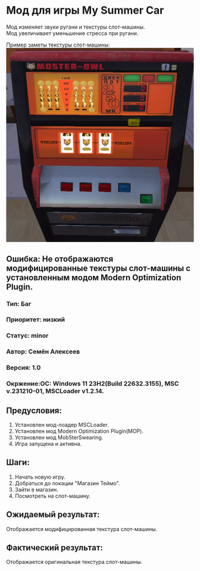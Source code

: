 # Мод для игры My Summer Car
Мод изменяет звуки ругани и текстуры слот-машины. <br/>
Мод увеличивает уменьшение стресса при ругани.

Пример заметы текстуры слот-машины:
![пример](https://github.com/SMalexeev/Mob5terSwearing/blob/master/assets/1.jpg)

## Ошибка: Не отображаются модифицированные текстуры слот-машины с установленным модом Modern Optimization Plugin.
### Тип: Баг
### Приоритет: низкий
### Статус: minor
### Автор: Семён Алексеев
### Версия: 1.0
### Окржение:ОС: Windows 11 23H2(Build 22632.3155), MSC v.231210-01, MSCLoader v1.2.14.

## Предусловия: 
1) Установлен мод-лоадер MSCLoader.
2) Установлен мод Modern Optimization Plugin(MOP).
3) Установлен мод Mob5terSwearing.
4) Игра запущена и активна.
## Шаги:
1. Начать новую игру.
2. Добраться до локации "Магазин Теймо".
3. Зайти в магазин.
4. Посмотреть на слот-машину.

## Ожидаемый результат: 
Отображается модифицированная текстура слот-машины.
## Фактический результат: 
Отображается оригинальная текстура слот-машины.

